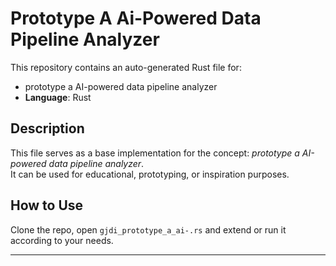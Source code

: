 # Prototype A Ai-Powered Data Pipeline Analyzer

This repository contains an auto-generated Rust file for:

- prototype a AI-powered data pipeline analyzer
- **Language**: Rust

## Description

This file serves as a base implementation for the concept: *prototype a AI-powered data pipeline analyzer*.  
It can be used for educational, prototyping, or inspiration purposes.

## How to Use

Clone the repo, open `gjdi_prototype_a_ai-.rs` and extend or run it according to your needs.

---


